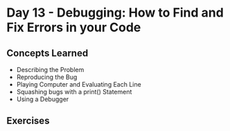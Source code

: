 # Day 13 - Debugging: How to Find and Fix Errors in your Code
## Concepts Learned
- Describing the Problem
- Reproducing the Bug
- Playing Computer and Evaluating Each Line
- Squashing bugs with a print() Statement
- Using a Debugger
## Exercises
